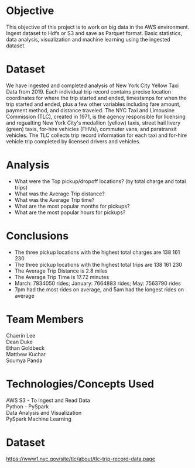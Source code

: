 # Objective
This objective of this project is to work on big data in the AWS environment. Ingest dataset to Hdfs or S3 and save as Parquet format. Basic statistics, data analysis, visualization and machine learning using the ingested dataset.

# Dataset
We have ingested and completed analysis of New York City Yellow Taxi Data from 2019. Each individual trip record contains precise location coordinates for where the trip started and ended, timestamps for when the trip started and ended, plus a few other variables including fare amount, payment method, and distance traveled. The NYC Taxi and Limousine Commission (TLC), created in 1971, is the agency responsible for licensing and regualting New York City's medallion (yellow) taxis, street hail livery (green) taxis, for-hire vehicles (FHVs), commuter vans, and paratransit vehicles. The TLC collects trip record information for each taxi and for-hire vehicle trip completed by licensed drivers and vehicles. 

# Analysis
-	What were the Top pickup/dropoff locations? (by total charge and total trips)
-	What was the Average Trip distance? 
-	What was the Average Trip time?
-	What are the most popular months for pickups?
-	What are the most popular hours for pickups?

# Conclusions
-	The three pickup locations with the highest total charges are 138 161 230
-	The three pickup locations with the highest total trips are 138 161 230
-	The Average Trip Distance is 2.8 miles
-	The Average Trip Time is 17.72 minutes
-	March: 7834050 rides;  January: 7664883 rides;  May: 7563790 rides
-	7pm had the most rides on average, and 5am had the longest rides on average

# Team Members
Chaerin Lee <br/>
Dean Duke <br/>
Ethan Goldbeck <br/>
Matthew Kuchar <br/>
Soumya Panda <br/>

# Technologies/Concepts Used
AWS S3 - To Ingest and Read Data <br/>
Python - PySpark <br/>
Data Analysis and Visualization <br/>
PySpark Machine Learning <br/>

# Dataset
https://www1.nyc.gov/site/tlc/about/tlc-trip-record-data.page
